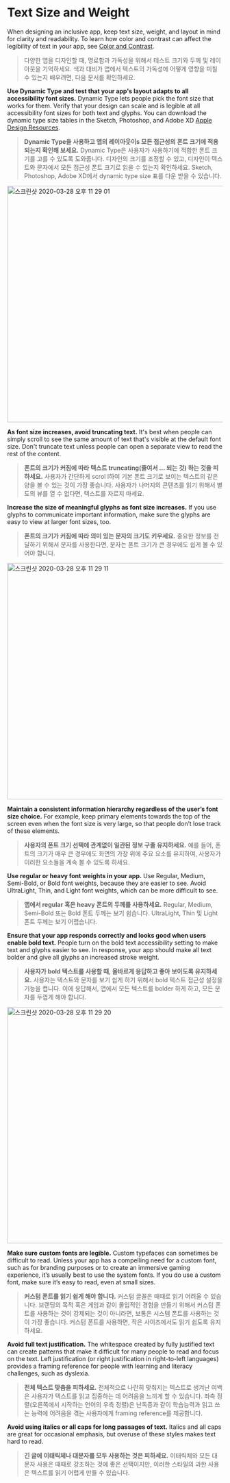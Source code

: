 # Text Size and Weight
When designing an inclusive app, keep text size, weight, and layout in mind for clarity and readability. To learn how color and contrast can affect the legibility of text in your app, see [Color and Contrast]([https://github.com/jum0/Human-Interface-Guidelines/tree/master/Accessibility/Color%20and%20Contrast).

> 다양한 앱을 디자인할 때, 명료함과 가독성을 위해서 테스트 크기와 두께 및 레이아웃을 기억하세요. 색과 대비가 앱에서 텍스트의 가독성에 어떻게 영향을 미칠 수 있는지 배우려면, 다음 문서를 확인하세요.



**Use Dynamic Type and test that your app's layout adapts to all accessibility font sizes.** Dynamic Type lets people pick the font size that works for them. Verify that your design can scale and is legible at all accessibility font sizes for both text and glyphs. You can download the dynamic type size tables in the Sketch, Photoshop, and Adobe XD [Apple Design Resources](https://developer.apple.com/design/resources/).

> **Dynamic Type을 사용하고 앱의 레이아웃이s 모든 접근성의 폰트 크기에 적용되는지 확인해 보세요.** Dynamic Type은 사용자가 사용하기에 적합한 폰트 크기를 고를 수 있도록 도와줍니다. 디자인의 크기를 조정할 수 있고, 디자인이 텍스트와 문자에서 모든 접근성 폰트 크기로 읽을 수 있는지 확인하세요. Sketch, Photoshop, Adobe XD에서 dynamic type size 표를 다운 받을 수 있습니다.

<img width="552" alt="스크린샷 2020-03-28 오후 11 29 01" src="https://user-images.githubusercontent.com/40762111/77825359-190da800-714c-11ea-84a4-55c9d8d4f387.png">

**As font size increases, avoid truncating text.** It's best when people can simply scroll to see the same amount of text that's visible at the default font size. Don't truncate text unless people can open a separate view to read the rest of the content.

> **폰트의 크기가 커짐에 따라 텍스트 truncating(줄여서 ... 되는 것) 하는 것을 피하세요.** 사용자가 간단하게 scrol l하여 기본 폰트 크기로 보이는 텍스트의 같은 양을 볼 수 있는 것이 가장 좋습니다. 사용자가 나머지의 콘텐츠를 읽기 위해서 별도의 뷰를 열 수 없다면, 텍스트를 자르지 마세요.



**Increase the size of meaningful glyphs as font size increases.** If you use glyphs to communicate important information, make sure the glyphs are easy to view at larger font sizes, too.

> **폰트의 크기가 커짐에 따라 의미 있는 문자의 크기도 키우세요.** 중요한 정보를 전달하기 위해서 문자를 사용한다면, 문자는 폰트 크기가 큰 경우에도 쉽게 볼 수 있어야 합니다.

<img width="552" alt="스크린샷 2020-03-28 오후 11 29 11" src="https://user-images.githubusercontent.com/40762111/77825360-19a63e80-714c-11ea-8559-486c48cec577.png">

**Maintain a consistent information hierarchy regardless of the user’s font size choice.** For example, keep primary elements towards the top of the screen even when the font size is very large, so that people don’t lose track of these elements.

> **사용자의 폰트 크기 선택에 관계없이 일관된 정보 구졸 유지하세요.** 예를 들어, 폰트의 크기가 매우 큰 경우에도 화면의 가장 위에 주요 요소를 유지하여, 사용자가 이러한 요소들을 계속 볼 수 있도록 하세요.



**Use regular or heavy font weights in your app.** Use Regular, Medium, Semi-Bold, or Bold font weights, because they are easier to see. Avoid UltraLight, Thin, and Light font weights, which can be more difficult to see.

> **앱에서 regular 혹은 heavy 폰트의 두께를 사용하세요.** Regular, Medium, Semi-Bold 또는 Bold 폰트 두께는 보기 쉽습니다. UltraLight, Thin 및 Light 폰트 두께는 보기 어렵습니다.



**Ensure that your app responds correctly and looks good when users enable bold text.** People turn on the bold text accessibility setting to make text and glyphs easier to see. In response, your app should make all text bolder and give all glyphs an increased stroke weight.

> **사용자가 bold 텍스트를 사용할 때, 올바르게 응답하고 좋아 보이도록 유지하세요.** 사용자는 텍스트와 문자를 보기 쉽게 하기 위해서 bold 텍스트 접근성 설정을 기능을 켭니다. 이에 응답해서, 앱에서 모든 텍스트를 bolder 하게 하고, 모든 문자를 두껍게 해야 합니다.

<img width="552" alt="스크린샷 2020-03-28 오후 11 29 20" src="https://user-images.githubusercontent.com/40762111/77825361-1ad76b80-714c-11ea-9553-1b5a4ef422e7.png">

**Make sure custom fonts are legible.** Custom typefaces can sometimes be difficult to read. Unless your app has a compelling need for a custom font, such as for branding purposes or to create an immersive gaming experience, it’s usually best to use the system fonts. If you do use a custom font, make sure it’s easy to read, even at small sizes.

> **커스텀 폰트를 읽기 쉽게 해야 합니다.** 커스텀 글꼴은 때때로 읽기 어려울 수 있습니다. 브랜딩의 목적 혹은 게임과 같이 몰입적인 경험을 만들기 위해서 커스텀 폰트를 사용하는 것이 강제되는 것이 아니라면, 보통은 시스템 폰트를 사용하는 것이 가장 좋습니다. 커스텀 폰트를 사용하면, 작은 사이즈에서도 읽기 쉽도록 유지하세요.



**Avoid full text justification.** The whitespace created by fully justified text can create patterns that make it difficult for many people to read and focus on the text. Left justification (or right justification in right-to-left languages) provides a framing reference for people with learning and literacy challenges, such as dyslexia.

> **전체 텍스트 맞춤을 피하세요.** 전체적으로 나란히 맞춰지는 텍스트로 생겨난 여백은 사용자가 텍스트를 읽고 집중하는 데 어려움을 느끼게 할 수 있습니다. 좌측 정렬(오른쪽에서 시작하는 언어의 우측 정렬)은 난독증과 같이 학습능력과 읽고 쓰는 능력에 어려움을 겪는 사용자에게 framing reference를 제공합니다.



**Avoid using italics or all caps for long passages of text.** Italics and all caps are great for occasional emphasis, but overuse of these styles makes text hard to read.

> **긴 글에 이태릭체나 대문자를 모두 사용하는 것은 피하세요.** 이태릭체와 모든 대문자 사용은 때때로 강조하는 것에 좋은 선택이지만, 이러한 스타일의 과한 사용은 텍스트를 읽기 어렵게 만들 수 있습니다.